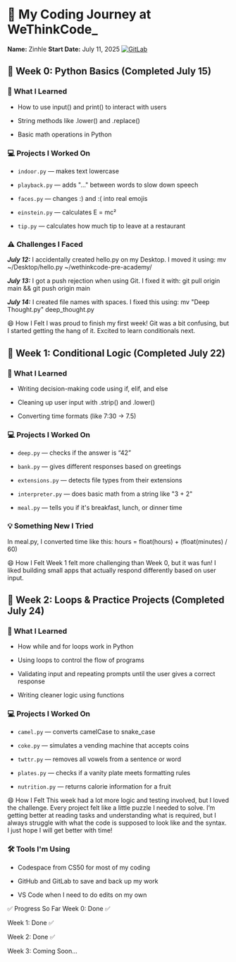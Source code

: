 # 🌱 My Coding Journey at WeThinkCode_
**Name:** Zinhle
**Start Date:** July 11, 2025
[![GitLab](https://img.shields.io/badge/GitLab-Mirror-orange?logo=gitlab)](https://gitlab.com/ZinhleH-thanos/wethinkcode-pre-academy)

## 📅 Week 0: Python Basics (Completed July 15)
### 🧠 What I Learned
- How to use input() and print() to interact with users

- String methods like .lower() and .replace()

- Basic math operations in Python

### 💻 Projects I Worked On
- `indoor.py` — makes text lowercase

- `playback.py` — adds "..." between words to slow down speech

- `faces.py` — changes :) and :( into real emojis

- `einstein.py` — calculates E = mc²

- `tip.py` — calculates how much tip to leave at a restaurant

### ⚠️ Challenges I Faced
***July 12:*** I accidentally created hello.py on my Desktop. I moved it using:
mv ~/Desktop/hello.py ~/wethinkcode-pre-academy/

***July 13:*** I got a push rejection when using Git. I fixed it with:
git pull origin main && git push origin main

***July 14:*** I created file names with spaces. I fixed this using:
mv "Deep Thought.py" deep_thought.py

😄 How I Felt
I was proud to finish my first week! Git was a bit confusing, but I started getting the hang of it. Excited to learn conditionals next.

## 📅 Week 1: Conditional Logic (Completed July 22)
### 🧠 What I Learned
- Writing decision-making code using if, elif, and else

- Cleaning up user input with .strip() and .lower()

- Converting time formats (like 7:30 → 7.5)

### 💻 Projects I Worked On
- `deep.py` — checks if the answer is “42”

- `bank.py` — gives different responses based on greetings

- `extensions.py` — detects file types from their extensions

- `interpreter.py` — does basic math from a string like "3 + 2"

- `meal.py` — tells you if it's breakfast, lunch, or dinner time

### 💡 Something New I Tried
In meal.py, I converted time like this:
hours = float(hours) + (float(minutes) / 60)

😄 How I Felt
Week 1 felt more challenging than Week 0, but it was fun! I liked building small apps that actually respond differently based on user input.

## 📅 Week 2: Loops & Practice Projects (Completed July 24)
### 🧠 What I Learned
- How while and for loops work in Python

- Using loops to control the flow of programs

- Validating input and repeating prompts until the user gives a correct response

- Writing cleaner logic using functions

### 💻 Projects I Worked On
- `camel.py` — converts camelCase to snake_case

- `coke.py` — simulates a vending machine that accepts coins

- `twttr.py` — removes all vowels from a sentence or word

- `plates.py` — checks if a vanity plate meets formatting rules

- `nutrition.py` — returns calorie information for a fruit

😄 How I Felt
This week had a lot more logic and testing involved, but I loved the challenge. Every project felt like a little puzzle I needed to solve. I’m getting better at reading tasks and understanding what is required, but I always struggle with what the code is supposed to look like and the syntax. I just hope I will get better with time!

### 🛠 Tools I'm Using
- Codespace from CS50 for most of my coding

- GitHub and GitLab to save and back up my work

- VS Code when I need to do edits on my own

✅ Progress So Far
Week 0: Done ✅

Week 1: Done ✅

Week 2: Done ✅

Week 3: Coming Soon...
